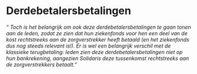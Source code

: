 # Derdebetalersbetalingen

*“ Toch is het belangrijk om ook deze derdebetalersbetalingen te gaan tonen aan de leden, zodat ze zien dat hun ziekenfonds voor hen een deel van de kost rechtstreeks aan de zorgverstrekker heeft betaald (en het ziekenfonds dus nog steeds relevant is!). Er is wel een belangrijk verschil met de klassieke terugbetaling: leden zien deze derdebetalersbetalingen niet op hun bankrekening, aangezien Solidaris deze tussenkomst rechtstreeks aan de zorgverstrekkers betaalt.”*